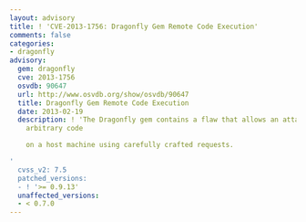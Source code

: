 ```yaml
---
layout: advisory
title: ! 'CVE-2013-1756: Dragonfly Gem Remote Code Execution'
comments: false
categories:
- dragonfly
advisory:
  gem: dragonfly
  cve: 2013-1756
  osvdb: 90647
  url: http://www.osvdb.org/show/osvdb/90647
  title: Dragonfly Gem Remote Code Execution
  date: 2013-02-19
  description: ! 'The Dragonfly gem contains a flaw that allows an attacker to run
    arbitrary code

    on a host machine using carefully crafted requests.

'
  cvss_v2: 7.5
  patched_versions:
  - ! '>= 0.9.13'
  unaffected_versions:
  - < 0.7.0
---
```

